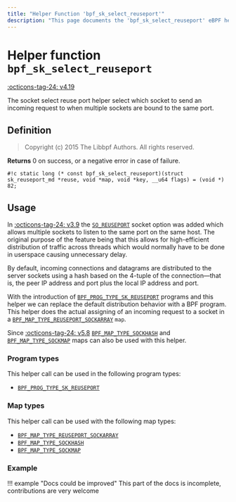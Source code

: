 ```yaml
---
title: "Helper Function 'bpf_sk_select_reuseport'"
description: "This page documents the 'bpf_sk_select_reuseport' eBPF helper function, including its definition, usage, program types that can use it, and examples."
---
```

# Helper function `bpf_sk_select_reuseport`

<!-- [FEATURE_TAG](bpf_sk_select_reuseport) -->
[:octicons-tag-24: v4.19](https://github.com/torvalds/linux/commit/2dbb9b9e6df67d444fbe425c7f6014858d337adf)
<!-- [/FEATURE_TAG] -->

The socket select reuse port helper select which socket to send an incoming request to when multiple sockets are bound to the same port.

## Definition

> Copyright (c) 2015 The Libbpf Authors. All rights reserved.


**Returns**
0 on success, or a negative error in case of failure.

`#!c static long (* const bpf_sk_select_reuseport)(struct sk_reuseport_md *reuse, void *map, void *key, __u64 flags) = (void *) 82;`

## Usage

In [:octicons-tag-24: v3.9](https://github.com/torvalds/linux/commit/c617f398edd4db2b8567a28e899a88f8f574798d) the [`SO_REUSEPORT`](https://lwn.net/Articles/542629/) socket option was added which allows multiple sockets to listen to the same port on the same host. The original purpose of the feature being that this allows for high-efficient distribution of traffic across threads which would normally have to be done in userspace causing unnecessary delay.

By default, incoming connections and datagrams are distributed to the server sockets using a hash based on the 4-tuple of the connection—that is, the peer IP address and port plus the local IP address and port.

With the introduction of [`BPF_PROG_TYPE_SK_REUSEPORT`](../program-type/BPF_PROG_TYPE_SK_REUSEPORT.md) programs and this helper we can replace the default distribution behavior with a BPF program. This helper does the actual assigning of an incoming request to a socket in a [`BPF_MAP_TYPE_REUSEPORT_SOCKARRAY`](../map-type/BPF_MAP_TYPE_REUSEPORT_SOCKARRAY.md) `map`.

Since [:octicons-tag-24: v5.8](https://github.com/torvalds/linux/commit/64d85290d79c0677edb5a8ee2295b36c022fa5df)  [`BPF_MAP_TYPE_SOCKHASH`](../map-type/BPF_MAP_TYPE_SOCKHASH.md) and [`BPF_MAP_TYPE_SOCKMAP`](../map-type/BPF_MAP_TYPE_SOCKMAP.md) maps can also be used with this helper.

### Program types

This helper call can be used in the following program types:

<!-- DO NOT EDIT MANUALLY -->
<!-- [HELPER_FUNC_PROG_REF] -->
 * [`BPF_PROG_TYPE_SK_REUSEPORT`](../program-type/BPF_PROG_TYPE_SK_REUSEPORT.md)
<!-- [/HELPER_FUNC_PROG_REF] -->

### Map types

This helper call can be used with the following map types:

<!-- DO NOT EDIT MANUALLY -->
<!-- [HELPER_FUNC_MAP_REF] -->
 * [`BPF_MAP_TYPE_REUSEPORT_SOCKARRAY`](../map-type/BPF_MAP_TYPE_REUSEPORT_SOCKARRAY.md)
 * [`BPF_MAP_TYPE_SOCKHASH`](../map-type/BPF_MAP_TYPE_SOCKHASH.md)
 * [`BPF_MAP_TYPE_SOCKMAP`](../map-type/BPF_MAP_TYPE_SOCKMAP.md)
<!-- [/HELPER_FUNC_MAP_REF] -->

### Example

!!! example "Docs could be improved"
    This part of the docs is incomplete, contributions are very welcome
